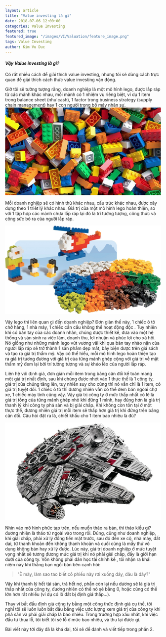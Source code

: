 ```yaml
---
layout: article
title: "Value investing là gì"
date: 2018-07-06 12:00:00
categories: Value Investing
featured: true
featured_image: "/images/VI/Valuation/feature_image.png"
tags: Value Investing
author: Kim Vu Duc
---
```


#### *Vậy Value investing là gì?*

Có rất nhiều cách để giải thích value investing, nhưng tôi sẽ dùng cách trực quan để giải thích cách thức value investing vận động.

Giờ tôi sẽ tưởng tượng rằng, doanh nghiệp là một mô hình lego, được lắp ráp từ các mảnh khác nhau, mỗi mảnh có 1 nhiệm vụ riêng biệt, ví dụ 1 item trong balance sheet (như cash), 1 factor trong business strategy (supply chain management) hay 1 con người trong bộ máy nhân sự.
![VAL_2](/images/VI/Valuation/VAL_2.jpg)

Mỗi doanh nghiệp sẽ có hình thù khác nhau, cấu trúc khác nhau, được xây dựng theo 1 triết lý khác nhau. Giá trị của một mô hình lego hoàn thiện, so với 1 tập hợp các mảnh chưa lắp ráp lại đó là trí tưởng tượng, công thức và công sức bỏ ra của người lắp ráp.

![VAL_3](/images/VI/Valuation/VAL_3.jpg)

Vậy lego thì liên quan gì đến doanh nghiệp? Đơn giản thế này, 1 chiếc ô tô chở hàng, 1 nhà máy, 1 chiếc cần cẩu không thể hoạt động độc . Tuy nhiên khi có bàn tay của các doanh nhân, chúng được thiết kế, đưa vào một hệ thống và sản sinh ra việc làm, doanh thu, lợi nhuận và phúc lợi cho xã hội. Nó giống như những mảnh lego vứt vương vãi khi qua bàn tay nhào nặn của người lắp ráp sẽ trở thành 1 sản phẩm đẹp mắt, bày biện được trên giá sách và tạo ra giá trị thẩm mỹ. Vậy có thể hiểu, mỗi mô hình lego hoàn thiện tạo ra giá trị tương đương với giá trị của từng mảnh ghép cộng với giá trị về mặt thẩm mỹ đem lại bởi trí tưởng tượng và sự khéo léo của người lắp ráp.

Liên hệ với định giá, đơn giản mỗi item trong bảng cân đối kế toán mang một giá trị nhất định, sau khi chúng được nhét vào 1 thực thể là 1 công ty, giá trị của chúng tăng lên, tuy nhiên suy cho cùng thì nó vẫn chỉ là 1 item, có giá trị tuyệt đối. 1 chiếc ô tô thì đương nhiên vẫn có thể đem bán ngòai chợ xe, 1 chiếc máy tính cũng vậy. Vậy giả trị công ty ở mức thấp nhất có lẽ là giá trị tổng của từng mảnh ghép nhỏ khi đứng 1 mình, hay đúng hơn là giá trị thanh lý khi công ty phá sản và bị giải chấp. Khi không còn tồn tại ở một thực thể, đương nhiên giá trị mỗi item sẽ thấp hơn giá trị khi đứng trên bảng cân đối. Câu hỏi đặt ra là, chiết khấu cho 1 item bao nhiêu là đủ?

![VAL_4](/images/VI/Valuation/VAL_4.jpg)

Nhìn vào mô hình phức tạp trên, nếu muốn tháo ra bán, thì tháo kiểu gì? đương nhiên là tháo từ ngoài vào trong rồi. Đúng, cũng như doanh nghiệp, khi giải chấp, phải xử lý đống tiền mặt trước, sau đó đến xe cộ, nhà máy, đất dai, từ thanh khoản đến không thanh khoản và cuối cùng là mấy thứ vô dụng không bán hay xử lý được. Lúc này, giá trị doanh nghiệp ở mức tuyệt vọng nhất sẽ tương đương mức giá trị khi nó phải giải chấp, đấy là giới hạn dưới của công ty. Vốn không phải dân học tài chính kế , tôi nhận ra khái niệm này khi thằng bạn ngồi bàn bên cạnh hỏi:

> "Ê mày, làm sao tao biết cổ phiếu này rơi xuống đáy, đâu là đáy?"

Vậy khi thanh lý hết tài sản, trả hết nợ, phần còn lại nếu dương sẽ là giá trị thấp nhất của công ty, đương nhiên có thể nó sẽ bằng 0, hoặc cũng có thể lớn hơn rất nhiều (ví dụ có lô đất bị định giá thấp...).

Thay vì bắt đầu định giá công ty bằng một công thức định giá cụ thể, tôi nghĩ tôi sẽ luôn luôn bắt đầu bằng việc ước lượng xem giá trị của công ty khi phá sản và phải giải chấp là bao nhiêu. Trong trường hợp xấu nhất, khi việc đầu tư thua lỗ, tôi biết tôi sẽ lỗ ở mức bao nhiêu, và thu lại được gì.

Bài viết này tới đây đã là khá dài, tôi sẽ để dành và viết tiếp trong phần 2.
